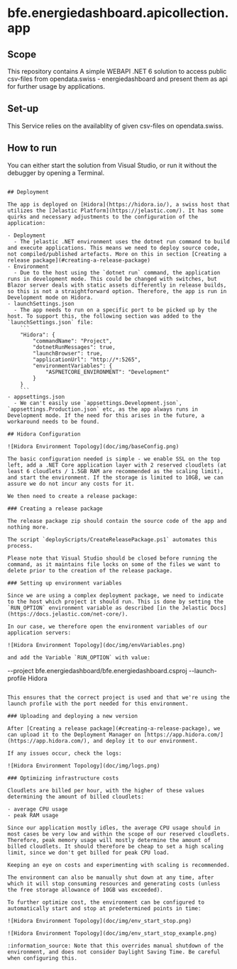 # bfe.energiedashboard.apicollection.app

## Scope

This repository contains 
A simple WEBAPI .NET 6 solution to access public csv-files from opendata.swiss - energiedashboard and present them as api for further usage by applications.

## Set-up

This Service relies on the availablity of given csv-files on opendata.swiss.
## How to run

You can either start the solution from Visual Studio, or run it without the debugger by opening a Terminal.

```

## Deployment

The app is deployed on [Hidora](https://hidora.io/), a swiss host that utilizes the [Jelastic Platform](https://jelastic.com/). It has some quirks and necessary adjustments to the configuration of the application:

- Deployment
  - The jelastic .NET environment uses the dotnet run command to build and execute applications. This means we need to deploy source code, not compiled/published artefacts. More on this in section [Creating a release package](#creating-a-release-package)
- Environment
  - Due to the host using the `dotnet run` command, the application runs in development mode. This could be changed with switches, but Blazor server deals with static assets differently in release builds, so this is not a straightforward option. Therefore, the app is run in Development mode on Hidora.
- launchSettings.json
  - The app needs to run on a specific port to be picked up by the host. To support this, the following section was added to the `launchSettings.json` file:
    ```
    "Hidora": {
        "commandName": "Project",
        "dotnetRunMessages": true,
        "launchBrowser": true,
        "applicationUrl": "http://*:5265",
        "environmentVariables": {
            "ASPNETCORE_ENVIRONMENT": "Development"
        }
    }
    ```
- appsettings.json
  - We can't easily use `appsettings.Development.json`, `appsettings.Production.json` etc, as the app always runs in Development mode. If the need for this arises in the future, a workaround needs to be found.

## Hidora Configuration

![Hidora Environment Topology](doc/img/baseConfig.png)

The basic configuration needed is simple - we enable SSL on the top left, add a .NET Core application layer with 2 reserved cloudlets (at least 6 cloudlets / 1.5GB RAM are recommended as the scaling limit), and start the environment. If the storage is limited to 10GB, we can assure we do not incur any costs for it.

We then need to create a release package:

### Creating a release package

The release package zip should contain the source code of the app and nothing more.

The script `deployScripts/CreateReleasePackage.ps1` automates this process.

Please note that Visual Studio should be closed before running the command, as it maintains file locks on some of the files we want to delete prior to the creation of the release package.

### Setting up environment variables

Since we are using a complex deployment package, we need to indicate to the host which project it should run. This is done by setting the `RUN_OPTION` environment variable as described [in the Jelastic Docs](https://docs.jelastic.com/net-core/).

In our case, we therefore open the environment variables of our application servers:

![Hidora Environment Topology](doc/img/envVariables.png)

and add the Variable `RUN_OPTION` with value:

```
--project bfe.energiedashboard/bfe.energiedashboard.csproj --launch-profile Hidora
```

This ensures that the correct project is used and that we're using the launch profile with the port needed for this environment.

### Uploading and deploying a new version

After [Creating a release package](#creating-a-release-package), we can upload it to the Deployment Manager on [https://app.hidora.com/](https://app.hidora.com/), and deploy it to our environment.

If any issues occur, check the logs:

![Hidora Environment Topology](doc/img/logs.png)

### Optimizing infrastructure costs

Cloudlets are billed per hour, with the higher of these values determining the amount of billed cloudlets:

- average CPU usage
- peak RAM usage

Since our application mostly idles, the average CPU usage should in most cases be very low and within the scope of our reserved cloudlets. Therefore, peak memory usage will mostly determine the amount of billed cloudlets. It should therefore be cheap to set a high scaling limit, since we don't get billed for peak CPU load.

Keeping an eye on costs and experimenting with scaling is recommended.

The environment can also be manually shut down at any time, after which it will stop consuming resources and generating costs (unless the free storage allowance of 10GB was exceeded).

To further optimize cost, the environment can be configured to automatically start and stop at predetermined points in time:

![Hidora Environment Topology](doc/img/env_start_stop.png)

![Hidora Environment Topology](doc/img/env_start_stop_example.png)

:information_source: Note that this overrides manual shutdown of the environment, and does not consider Daylight Saving Time. Be careful when configuring this.

